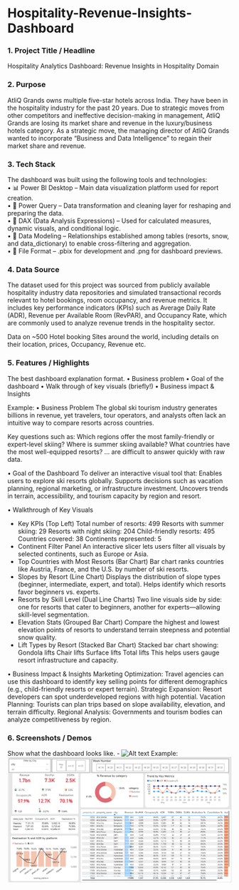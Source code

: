 # Hospitality-Revenue-Insights-Dashboard

### 1.	Project Title / Headline
 Hospitality  Analytics Dashboard: Revenue Insights in Hospitality Domain


### 2. Purpose
AtliQ Grands owns multiple five-star hotels across India. They have been in the hospitality industry for the past 20 years. Due to strategic moves from other competitors and ineffective decision-making in management, AtliQ Grands are losing its market share and revenue in the luxury/business hotels category. As a strategic move, the managing director of AtliQ Grands wanted to incorporate “Business and Data Intelligence” to regain their market share and revenue.

### 3.	Tech Stack

The dashboard was built using the following tools and technologies:<br>
•	📊 Power BI Desktop – Main data visualization platform used for report creation.<br>
•	📂 Power Query – Data transformation and cleaning layer for reshaping and preparing the data.<br>
•	🧠 DAX (Data Analysis Expressions) – Used for calculated measures, dynamic visuals, and conditional logic.<br>
•	📝 Data Modeling – Relationships established among tables (resorts, snow, and data_dictionary) to enable cross-filtering and aggregation.<br>
•	📁 File Format – .pbix for development and .png for dashboard previews.

### 4.	Data Source
The dataset used for this project was sourced from publicly available hospitality industry data repositories and simulated transactional records relevant to hotel bookings, room occupancy, and revenue metrics. It includes key performance indicators (KPIs) such as Average Daily Rate (ADR), Revenue per Available Room (RevPAR), and Occupancy Rate, which are commonly used to analyze revenue trends in the hospitality sector.

Data on ~500 Hotel booking Sites  around the world, including details on their location, prices, Occupancy, Revenue  etc.

### 5.	Features / Highlights
The best dashboard explanation format. 
•	Business problem
•	Goal of the dashboard
•	Walk through of key visuals (briefly!)
•	Business impact & Insights

Example:
•	Business Problem
The global ski tourism industry generates billions in revenue, yet travelers, tour operators, and analysts often lack an intuitive way to compare resorts across countries. 

Key questions such as:
Which regions offer the most family-friendly or expert-level skiing?
Where is summer skiing available?
What countries have the most well-equipped resorts?
… are difficult to answer quickly with raw data.

•	Goal of the Dashboard
To deliver an interactive visual tool that:
Enables users to explore ski resorts globally.
Supports decisions such as vacation planning, regional marketing, or infrastructure investment.
Uncovers trends in terrain, accessibility, and tourism capacity by region and resort.

•	Walkthrough of Key Visuals
-	Key KPIs (Top Left)
Total number of resorts: 499
Resorts with summer skiing: 29
Resorts with night skiing: 204
Child-friendly resorts: 495
Countries covered: 38
Continents represented: 5
-	Continent Filter Panel
An interactive slicer lets users filter all visuals by selected continents, such as Europe or Asia.
-	Top Countries with Most Resorts (Bar Chart)
Bar chart ranks countries like Austria, France, and the U.S. by number of ski resorts.
-	Slopes by Resort (Line Chart)
Displays the distribution of slope types (beginner, intermediate, expert, and total). Helps identify which resorts favor beginners vs. experts.
-	 Resorts by Skill Level (Dual Line Charts)
Two line visuals side by side: one for resorts that cater to beginners, another for experts—allowing skill-level segmentation.
-	Elevation Stats (Grouped Bar Chart)
Compare the highest and lowest elevation points of resorts to understand terrain steepness and potential snow quality.
-	Lift Types by Resort (Stacked Bar Chart)
Stacked bar chart showing:
Gondola lifts
Chair lifts
Surface lifts
Total lifts
This helps users gauge resort infrastructure and capacity.

•	Business Impact & Insights
Marketing Optimization: Travel agencies can use this dashboard to identify key selling points for different demographics (e.g., child-friendly resorts or expert terrain).
Strategic Expansion: Resort developers can spot underdeveloped regions with high potential.
Vacation Planning: Tourists can plan trips based on slope availability, elevation, and terrain difficulty.
Regional Analysis: Governments and tourism bodies can analyze competitiveness by region.

### 6.	Screenshots / Demos
Show what the dashboard looks like. - ![Alt text](https://github.com/username/repo/assets/image.png)
Example: ![Dashboard Preview](https://github.com/giriaman610/Hospitality-Revenue-Insights-Dashboard/blob/main/Hospitality.%20Analytics.png)
